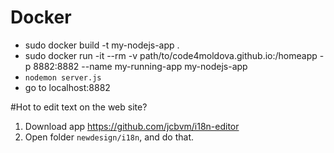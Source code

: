 # Docker
- sudo docker build -t my-nodejs-app .
- sudo docker run -it --rm  -v path/to/code4moldova.github.io:/homeapp -p 8882:8882 --name my-running-app my-nodejs-app
- `nodemon server.js`
- go to localhost:8882

#Hot to edit text on the web site?
1. Download app https://github.com/jcbvm/i18n-editor
2. Open folder `newdesign/i18n`, and do that.
